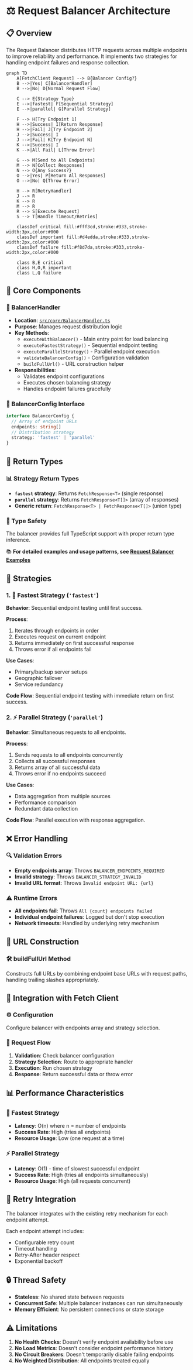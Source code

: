 # ⚖️ Request Balancer Architecture

## 📋 Overview

The Request Balancer distributes HTTP requests across multiple endpoints to improve reliability and performance. It implements two strategies for handling endpoint failures and response collection.

```mermaid
graph TD
    A[FetchClient Request] --> B{Balancer Config?}
    B -->|Yes| C[BalancerHandler]
    B -->|No| D[Normal Request Flow]

    C --> E{Strategy Type}
    E -->|fastest| F[Sequential Strategy]
    E -->|parallel| G[Parallel Strategy]

    F --> H[Try Endpoint 1]
    H -->|Success| I[Return Response]
    H -->|Fail| J[Try Endpoint 2]
    J -->|Success| I
    J -->|Fail| K[Try Endpoint N]
    K -->|Success| I
    K -->|All Fail| L[Throw Error]

    G --> M[Send to All Endpoints]
    M --> N[Collect Responses]
    N --> O{Any Success?}
    O -->|Yes| P[Return All Responses]
    O -->|No| Q[Throw Error]

    H --> R[RetryHandler]
    J --> R
    K --> R
    M --> R
    R --> S[Execute Request]
    S --> T[Handle Timeout/Retries]

    classDef critical fill:#fff3cd,stroke:#333,stroke-width:3px,color:#000
    classDef important fill:#d4edda,stroke:#333,stroke-width:2px,color:#000
    classDef failure fill:#f8d7da,stroke:#333,stroke-width:2px,color:#000

    class B,E critical
    class H,O,R important
    class L,Q failure
```

## 🧩 Core Components

### 🔧 BalancerHandler
- **Location**: [`src/core/BalancerHandler.ts`](../../src/core/BalancerHandler.ts)
- **Purpose**: Manages request distribution logic
- **Key Methods**:
  - `executeWithBalancer()` - Main entry point for load balancing
  - `executeFastestStrategy()` - Sequential endpoint testing
  - `executeParallelStrategy()` - Parallel endpoint execution
  - `validateBalancerConfig()` - Configuration validation
  - `buildFullUrl()` - URL construction helper
- **Responsibilities**:
  - Validates endpoint configurations
  - Executes chosen balancing strategy
  - Handles endpoint failures gracefully

### 📝 BalancerConfig Interface
```typescript
interface BalancerConfig {
  // Array of endpoint URLs
  endpoints: string[]
  // Distribution strategy
  strategy: 'fastest' | 'parallel'
}
```

## 🎯 Return Types

### 📊 Strategy Return Types
- **`fastest` strategy**: Returns `FetchResponse<T>` (single response)
- **`parallel` strategy**: Returns `FetchResponse<T[]>` (array of responses)
- **Generic return**: `FetchResponse<T> | FetchResponse<T[]>` (union type)

### 🔧 Type Safety
The balancer provides full TypeScript support with proper return type inference.

📚 **For detailed examples and usage patterns, see [Request Balancer Examples](../examples/request-balancer.md)**

## 🎯 Strategies

### 1. 🚀 Fastest Strategy (`'fastest'`)

**Behavior**: Sequential endpoint testing until first success.

**Process**:
1. Iterates through endpoints in order
2. Executes request on current endpoint
3. Returns immediately on first successful response
4. Throws error if all endpoints fail

**Use Cases**:
- Primary/backup server setups
- Geographic failover
- Service redundancy

**Code Flow**: Sequential endpoint testing with immediate return on first success.

### 2. ⚡ Parallel Strategy (`'parallel'`)

**Behavior**: Simultaneous requests to all endpoints.

**Process**:
1. Sends requests to all endpoints concurrently
2. Collects all successful responses
3. Returns array of all successful data
4. Throws error if no endpoints succeed

**Use Cases**:
- Data aggregation from multiple sources
- Performance comparison
- Redundant data collection

**Code Flow**: Parallel execution with response aggregation.

## ❌ Error Handling

### 🔍 Validation Errors
- **Empty endpoints array**: Throws `BALANCER_ENDPOINTS_REQUIRED`
- **Invalid strategy**: Throws `BALANCER_STRATEGY_INVALID`
- **Invalid URL format**: Throws `Invalid endpoint URL: {url}`

### ⚠️ Runtime Errors
- **All endpoints fail**: Throws `All {count} endpoints failed`
- **Individual endpoint failures**: Logged but don't stop execution
- **Network timeouts**: Handled by underlying retry mechanism

## 🔗 URL Construction

### 🛠️ buildFullUrl Method
Constructs full URLs by combining endpoint base URLs with request paths, handling trailing slashes appropriately.

## 🔌 Integration with Fetch Client

### ⚙️ Configuration
Configure balancer with endpoints array and strategy selection.

### 🔄 Request Flow
1. **Validation**: Check balancer configuration
2. **Strategy Selection**: Route to appropriate handler
3. **Execution**: Run chosen strategy
4. **Response**: Return successful data or throw error

## 📊 Performance Characteristics

### 🚀 Fastest Strategy
- **Latency**: O(n) where n = number of endpoints
- **Success Rate**: High (tries all endpoints)
- **Resource Usage**: Low (one request at a time)

### ⚡ Parallel Strategy
- **Latency**: O(1) - time of slowest successful endpoint
- **Success Rate**: High (tries all endpoints simultaneously)
- **Resource Usage**: High (all requests concurrent)

## 🔄 Retry Integration

The balancer integrates with the existing retry mechanism for each endpoint attempt.

Each endpoint attempt includes:
- Configurable retry count
- Timeout handling
- Retry-After header respect
- Exponential backoff

## 🔒 Thread Safety

- **Stateless**: No shared state between requests
- **Concurrent Safe**: Multiple balancer instances can run simultaneously
- **Memory Efficient**: No persistent connections or state storage

## ⚠️ Limitations

1. **No Health Checks**: Doesn't verify endpoint availability before use
2. **No Load Metrics**: Doesn't consider endpoint performance history
3. **No Circuit Breakers**: Doesn't temporarily disable failing endpoints
4. **No Weighted Distribution**: All endpoints treated equally
